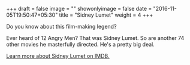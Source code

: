 +++
draft = false
image = ""
showonlyimage = false
date = "2016-11-05T19:50:47+05:30"
title = "Sidney Lumet"
weight = 4
+++

Do you know about this film-making legend?
<!--more-->

Ever heard of 12 Angry Men? That was Sidney Lumet. So are another 74 other movies he masterfully directed. He's a pretty big deal.

[Learn more about Sidney Lumet on IMDB.](https://www.imdb.com/name/nm0001486/)
